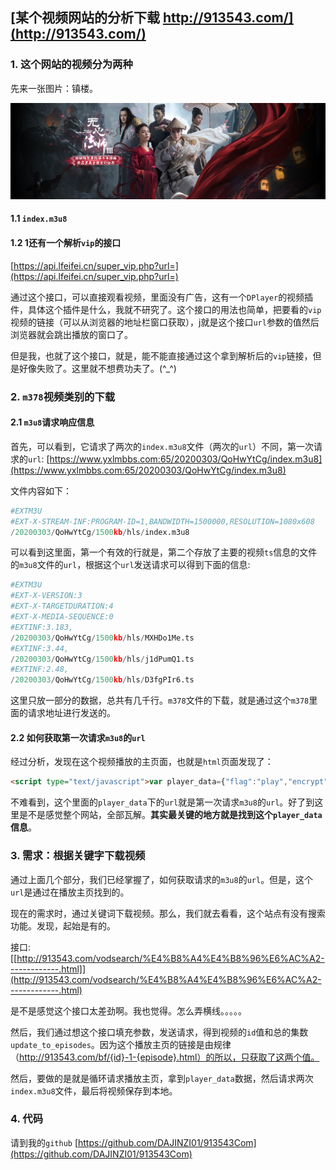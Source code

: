 ## [某个视频网站的分析下载 http://913543.com/](http://913543.com/)

### 1. 这个网站的视频分为两种

先来一张图片：镇楼。

![无心法师](images/wxfs.jpg)

#### 1.1 `index.m3u8`

#### 1.2 1还有一个解析`vip`的接口

[https://api.lfeifei.cn/super_vip.php?url=](https://api.lfeifei.cn/super_vip.php?url=)

通过这个接口，可以直接观看视频，里面没有广告，这有一个`DPlayer`的视频插件，具体这个插件是什么，我就不研究了。这个接口的用法也简单，把要看的`vip`视频的链接（可以从浏览器的地址栏窗口获取），j就是这个接口`url`参数的值然后浏览器就会跳出播放的窗口了。

但是我，也就了这个接口，就是，能不能直接通过这个拿到解析后的`vip`链接，但是好像失败了。这里就不想费功夫了。(^_^)

### 2. `m378`视频类别的下载

#### 2.1 `m3u8`请求响应信息

首先，可以看到，它请求了两次的`index.m3u8`文件（两次的`url`）不同，第一次请求的`url`: [https://www.yxlmbbs.com:65/20200303/QoHwYtCg/index.m3u8](https://www.yxlmbbs.com:65/20200303/QoHwYtCg/index.m3u8)

文件内容如下：

```python
#EXTM3U
#EXT-X-STREAM-INF:PROGRAM-ID=1,BANDWIDTH=1500000,RESOLUTION=1080x608
/20200303/QoHwYtCg/1500kb/hls/index.m3u8
```

可以看到这里面，第一个有效的行就是，第二个存放了主要的视频`ts`信息的文件的`m3u8`文件的`url`，根据这个`url`发送请求可以得到下面的信息:

```python
#EXTM3U
#EXT-X-VERSION:3
#EXT-X-TARGETDURATION:4
#EXT-X-MEDIA-SEQUENCE:0
#EXTINF:3.183,
/20200303/QoHwYtCg/1500kb/hls/MXHDo1Me.ts
#EXTINF:3.44,
/20200303/QoHwYtCg/1500kb/hls/j1dPumQ1.ts
#EXTINF:2.48,
/20200303/QoHwYtCg/1500kb/hls/D3fgPIr6.ts
```

这里只放一部分的数据，总共有几千行。`m378`文件的下载，就是通过这个`m378`里面的请求地址进行发送的。

#### 2.2 如何获取第一次请求`m3u8`的`url`

经过分析，发现在这个视频播放的主页面，也就是`html`页面发现了：

```html
<script type="text/javascript">var player_data={"flag":"play","encrypt":0,"trysee":0,"points":0,"link":"\/bf\/25408-1-1.html","link_next":"\/bf\/25408-1-2.html","link_pre":"","url":"https:\/\/www.yxlmbbs.com:65\/20200303\/QoHwYtCg\/index.m3u8","url_next":"https:\/\/www.yxlmbbs.com:65\/20200303\/gzAruYXx\/index.m3u8","from":"158m3u8","server":"no","note":""}</script>
```

不难看到，这个里面的`player_data`下的`url`就是第一次请求`m3u8`的`url`。好了到这里是不是感觉整个网站，全部瓦解。**其实最关键的地方就是找到这个`player_data`信息**。

### 3. 需求：根据关键字下载视频

通过上面几个部分，我们已经掌握了，如何获取请求的`m3u8`的`url`。但是，这个`url`是通过在播放主页找到的。

现在的需求时，通过关键词下载视频。那么，我们就去看看，这个站点有没有搜索功能。发现，起始是有的。

接口: [[http://913543.com/vodsearch/%E4%B8%A4%E4%B8%96%E6%AC%A2-------------.html]](http://913543.com/vodsearch/%E4%B8%A4%E4%B8%96%E6%AC%A2-------------.html)

是不是感觉这个接口太差劲啊。我也觉得。怎么弄横线。。。。。

然后，我们通过想这个接口填充参数，发送请求，得到视频的`id`值和总的集数`update_to_episodes`。因为这个播放主页的链接是由规律（http://913543.com/bf/{id}-1-{episode}.html）的所以，只获取了这两个值。

然后，要做的是就是循环请求播放主页，拿到`player_data`数据，然后请求两次`index.m3u8`文件，最后将视频保存到本地。

### 4. 代码

请到我的`github` [https://github.com/DAJINZI01/913543Com](https://github.com/DAJINZI01/913543Com)
